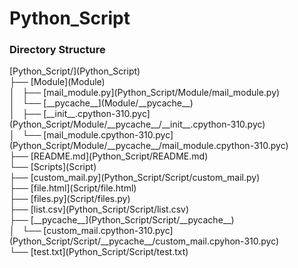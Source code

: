 # Python_Script

### Directory Structure
<p>
[Python_Script/](Python_Script)<br>
├── [Module](Module)<br>
│   ├── [mail_module.py](Python_Script/Module/mail_module.py)<br>
│   └── [__pycache__](Module/__pycache__)<br>
│       ├── [__init__.cpython-310.pyc](Python_Script/Module/__pycache__/__init__.cpython-310.pyc)<br>
│       └── [mail_module.cpython-310.pyc](Python_Script/Module/__pycache__/mail_module.cpython-310.pyc)<br>
├── [README.md](Python_Script/README.md)<br>
└── [Scripts](Script)<br>
    ├── [custom_mail.py](Python_Script/Script/custom_mail.py)<br>
    ├── [file.html](Script/file.html)<br>
    ├── [files.py](Script/files.py)<br>
    ├── [list.csv](Python_Script/Script/list.csv)<br>
    ├── [__pycache__](Python_Script/Script/__pycache__)<br>
    │   └── [custom_mail.cpython-310.pyc](Python_Script/Script/__pycache__/custom_mail.cpyhon-310.pyc)<br>
    └── [test.txt](Python_Script/Script/test.txt)

</p>


